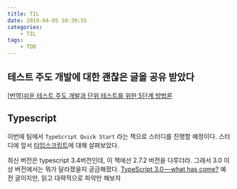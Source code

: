 ```yaml
---
title: TIL
date: 2019-04-05 10:39:55
categories:
    - TIL
tags:
    - TDD
---
```


## 테스트 주도 개발에 대한 괜찮은 글을 공유 받았다

[[번역]쉬운 테스트 주도 개발과 단위 테스트를 위한 5단계 방법론](https://medium.com/@cmygray/%EB%B2%88%EC%97%AD-%EC%89%AC%EC%9A%B4-%ED%85%8C%EC%8A%A4%ED%8A%B8-%EC%A3%BC%EB%8F%84-%EA%B0%9C%EB%B0%9C%EA%B3%BC-%EB%8B%A8%EC%9C%84-%ED%85%8C%EC%8A%A4%ED%8A%B8%EB%A5%BC-%EC%9C%84%ED%95%9C-5%EB%8B%A8%EA%B3%84-%EB%B0%A9%EB%B2%95%EB%A1%A0-b82fea6c8d90)

## Typescript

이번에 팀에서 `TypeScript Quick Start` 라는 책으로 스터디를 진행할 예정이다.
스터디에 앞서 [타입스크립트](https://www.typescriptlang.org/)에 대해 살펴보았다.

최신 버전은 typescript 3.4버전인데, 이 책에선 2.7.2 버전을 다루더라. 그래서 3.0 이상 버전에서는 뭐가 달라졌을지 궁금해졌다.
[TypeScript 3.0 — what has come?](https://itnext.io/typescript-3-0-what-has-come-19f81d1fac60)
예전 글이지만, 읽고 대략적으로 파악만 해보자
